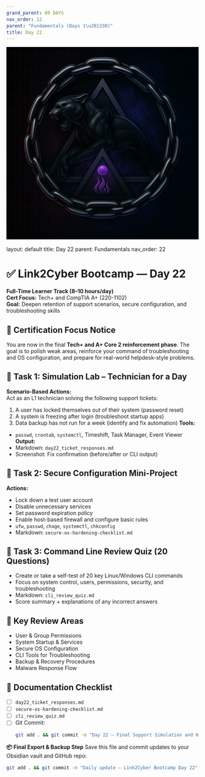 ```yaml
---
grand_parent: 80 DAYS
nav_order: 22
parent: "Fundamentals (Days 1\u201330)"
title: Day 22
---
```

![Panther Icon](/assets/icons/icon-cyber-panther.png)

layout: default
title: Day 22
parent: Fundamentals
nav_order: 22

# ✅ Link2Cyber Bootcamp — Day 22
**Full-Time Learner Track (8–10 hours/day)**  
**Cert Focus:** Tech+ and CompTIA A+ (220-1102)  
**Goal:** Deepen retention of support scenarios, secure configuration, and troubleshooting skills
## 🎯 Certification Focus Notice
You are now in the final **Tech+ and A+ Core 2 reinforcement phase**. The goal is to polish weak areas, reinforce your command of troubleshooting and OS configuration, and prepare for real-world helpdesk-style problems.
## 🧪 Task 1: Simulation Lab – Technician for a Day
**Scenario-Based Actions:**  
Act as an L1 technician solving the following support tickets:
1. A user has locked themselves out of their system (password reset)
2. A system is freezing after login (troubleshoot startup apps)
3. Data backup has not run for a week (identify and fix automation)
**Tools:**  
- `passwd`, `crontab`, `systemctl`, Timeshift, Task Manager, Event Viewer
**Output:**  
- Markdown: `day22_ticket_responses.md`  
- Screenshot: Fix confirmation (before/after or CLI output)
## 🔐 Task 2: Secure Configuration Mini-Project
**Actions:**  
- Lock down a test user account  
- Disable unnecessary services  
- Set password expiration policy  
- Enable host-based firewall and configure basic rules
- `ufw`, `passwd`, `chage`, `systemctl`, `chkconfig`
- Markdown: `secure-os-hardening-checklist.md`
## 🧾 Task 3: Command Line Review Quiz (20 Questions)
- Create or take a self-test of 20 key Linux/Windows CLI commands  
- Focus on system control, users, permissions, security, and troubleshooting
- Markdown: `cli_review_quiz.md`  
- Score summary + explanations of any incorrect answers
## 🧰 Key Review Areas
- User & Group Permissions  
- System Startup & Services  
- Secure OS Configuration  
- CLI Tools for Troubleshooting  
- Backup & Recovery Procedures  
- Malware Response Flow
## 📁 Documentation Checklist
- [ ] `day22_ticket_responses.md`  
- [ ] `secure-os-hardening-checklist.md`  
- [ ] `cli_review_quiz.md`  
- [ ] Git Commit:
  ```bash
  git add . && git commit -m "Day 22 – Final Support Simulation and Hardening" && git push origin main
  ```
**📦 Final Export & Backup Step**
Save this file and commit updates to your Obsidian vault and GitHub repo:
```bash
git add . && git commit -m "Daily update – Link2Cyber Bootcamp Day 22" && git push origin main
```
